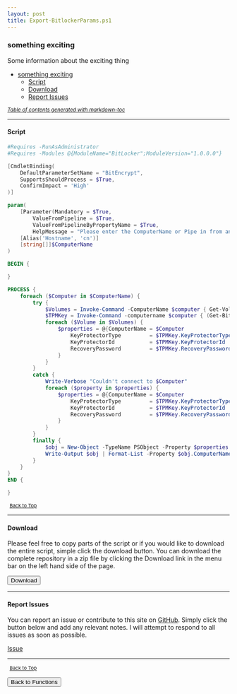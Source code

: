```yaml
---
layout: post
title: Export-BitlockerParams.ps1
---
```


### something exciting

Some information about the exciting thing

- [something exciting](#something-exciting)
  - [Script](#script)
  - [Download](#download)
  - [Report Issues](#report-issues)

<small><i><a href='http://ecotrust-canada.github.io/markdown-toc/'>Table of contents generated with markdown-toc</a></i></small>

---

#### Script

```powershell
#Requires -RunAsAdministrator
#Requires -Modules @{ModuleName="BitLocker";ModuleVersion="1.0.0.0"}

[CmdletBinding(
    DefaultParameterSetName = "BitEncrypt",
    SupportsShouldProcess = $True,
    ConfirmImpact = 'High'
)]

param(
    [Parameter(Mandatory = $True,
        ValueFromPipeline = $True,
        ValueFromPipelineByPropertyName = $True,
        HelpMessage = "Please enter the ComputerName or Pipe in from another command.")]
    [Alias('Hostname', 'cn')]
    [string[]]$ComputerName
)

BEGIN {

}

PROCESS {
    foreach ($Computer in $ComputerName) {
        try {
            $Volumes = Invoke-Command -ComputerName $computer { Get-Volume }
            $TPMKey = Invoke-Command -computername $computer { (Get-BitLockerVolume).KeyProtector }
            foreach ($Volume in $Volumes) {
                $properties = @{ComputerName = $Computer
                    KeyProtectorType         = $TPMKey.KeyProtectorType
                    KeyProtectorId           = $TPMKey.KeyProtectorId
                    RecoveryPassword         = $TPMKey.RecoveryPassword
                }
            }
        }
        catch {
            Write-Verbose "Couldn't connect to $Computer"
            foreach ($property in $properties) {
                $properties = @{ComputerName = $Computer
                    KeyProtectorType         = $TPMKey.KeyProtectorType
                    KeyProtectorId           = $TPMKey.KeyProtectorId
                    RecoveryPassword         = $TPMKey.RecoveryPassword
                }
            }
        }
        finally {
            $obj = New-Object -TypeName PSObject -Property $properties
            Write-Output $obj | Format-List -Property $obj.ComputerName, $obj.KeyProtectorId, $obj.RecoveryPassword
        }
    }
}
END {

}
```

<span style="font-size:11px;"><a href="#"><i class="fas fa-caret-up" aria-hidden="true" style="color: white; margin-right:5px;"></i>Back to Top</a></span>

---

#### Download

Please feel free to copy parts of the script or if you would like to download the entire script, simple click the download button. You can download the complete repository in a zip file by clicking the Download link in the menu bar on the left hand side of the page.

<button class="btn" type="submit" onclick="window.open('/PowerShell/functions/bitLocker/Export-BitlockerParams.ps1')">
    <i class="fa fa-cloud-download-alt">
    </i>
        Download
</button>

---

#### Report Issues

You can report an issue or contribute to this site on <a href="https://github.com/BanterBoy/scripts-blog/issues">GitHub</a>. Simply click the button below and add any relevant notes. I will attempt to respond to all issues as soon as possible.

<!-- Place this tag where you want the button to render. -->

<a class="github-button" href="https://github.com/BanterBoy/scripts-blog/issues/new?title=Export-BitlockerParams.ps1&body=There is a problem with this function. Please find details below." data-show-count="true" aria-label="Issue BanterBoy/scripts-blog on GitHub">Issue</a>

---

<span style="font-size:11px;"><a href="#"><i class="fas fa-caret-up" aria-hidden="true" style="color: white; margin-right:5px;"></i>Back to Top</a></span>

<a href="/menu/_pages/functions.html">
    <button class="btn">
        <i class='fas fa-reply'>
        </i>
            Back to Functions
    </button>
</a>

[1]: http://ecotrust-canada.github.io/markdown-toc
[2]: https://github.com/googlearchive/code-prettify

```

```
